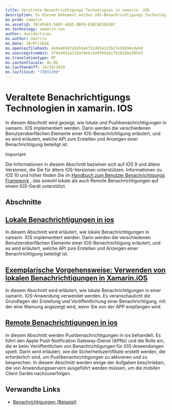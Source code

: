 ```yaml
---
title: Veraltete Benachrichtigungs Technologien in xamarin. IOS
description: In diesem Dokument werden IOS-Benachrichtigungs Technologien beschrieben, die für das in ios 10 eingeführte Framework für Benutzer Benachrichtigungen veraltet sind.
ms.prod: xamarin
ms.assetid: 20C4F6E5-56DF-4A85-BBF0-E38C88586307
ms.technology: xamarin-ios
author: davidortinau
ms.author: daortin
ms.date: 10/07/2016
ms.openlocfilehash: de9a46587a5d1de6f12dd54122b27e53694cdeb8
ms.sourcegitcommit: 2fbe4932a319af4ebc829f65eb1fb1816ba305d3
ms.translationtype: MT
ms.contentlocale: de-DE
ms.lasthandoff: 10/29/2019
ms.locfileid: "73031390"
---
```

# <a name="deprecated-notification-technologies-in-xamarinios"></a>Veraltete Benachrichtigungs Technologien in xamarin. IOS

In diesem Abschnitt wird gezeigt, wie lokale und Pushbenachrichtigungen in xamarin. IOS implementiert werden. Darin werden die verschiedenen Benutzeroberflächen Elemente einer IOS-Benachrichtigung erläutert, und es wird erläutert, welche API zum Erstellen und Anzeigen einer Benachrichtigung beteiligt ist.

> [!IMPORTANT]
> Die Informationen in diesem Abschnitt beziehen sich auf IOS 9 und ältere Versionen, die Sie für ältere IOS-Versionen unterstützen. Informationen zu IOS 10 und höher finden Sie im [Handbuch zum Benutzer Benachrichtigungs Framework](~/ios/platform/user-notifications/index.md) , das sowohl lokale als auch Remote Benachrichtigungen auf einem IOS-Gerät unterstützt.

## <a name="sections"></a>Abschnitte

<a name="Local Notifications In iOS" />

## <a name="local-notifications-in-ioslocal-notifications-in-iosmd"></a>[Lokale Benachrichtigungen in ios](local-notifications-in-ios.md)

In diesem Abschnitt wird erläutert, wie lokale Benachrichtigungen in xamarin. IOS implementiert werden. Darin werden die verschiedenen Benutzeroberflächen Elemente einer IOS-Benachrichtigung erläutert, und es wird erläutert, welche API zum Erstellen und Anzeigen einer Benachrichtigung beteiligt ist.

<a name="Local Notifications Walkthrough" />

## <a name="walkthrough---using-local-notifications-in-xamarinioslocal-notifications-in-ios-walkthroughmd"></a>[Exemplarische Vorgehensweise: Verwenden von lokalen Benachrichtigungen in Xamarin.iOS](local-notifications-in-ios-walkthrough.md)

In diesem Abschnitt wird erläutert, wie lokale Benachrichtigungen in einer xamarin. IOS-Anwendung verwendet werden. Es veranschaulicht die Grundlagen der Erstellung und Veröffentlichung einer Benachrichtigung, mit der eine Warnung angezeigt wird, wenn Sie von der APP empfangen wird.

<a name="Remote Notifications In iOS" />

## <a name="remote-notifications-in-iosremote-notifications-in-iosmd"></a>[Remote Benachrichtigungen in ios](remote-notifications-in-ios.md)

In diesem Abschnitt werden Pushbenachrichtigungen in ios behandelt. Es führt den Apple Push Notification Gateway-Dienst (APNs) und die Rolle ein, die er beim Veröffentlichen von Benachrichtigungen für IOS-Anwendungen spielt. Darin wird erläutert, wie die Sicherheitszertifikate erstellt werden, die erforderlich sind, um Pushbenachrichtigungen zu aktivieren und zu besprechen. In diesem Abschnitt werden einige der Aufgaben beschrieben, die von Anwendungsservern ausgeführt werden müssen, um die mobilen Client Geräte nachzuverfolgen.

## <a name="related-links"></a>Verwandte Links

- [Benachrichtigungen (Beispiel)](https://docs.microsoft.com/samples/xamarin/ios-samples/notifications)

